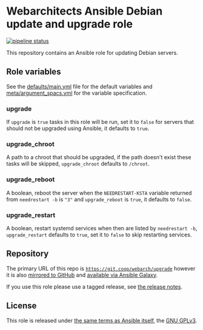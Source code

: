 # Webarchitects Ansible Debian update and upgrade role 

[![pipeline status](https://git.coop/webarch/upgrade/badges/master/pipeline.svg)](https://git.coop/webarch/upgrade/-/commits/master)

This repository contains an Ansible role for updating Debian servers.

## Role variables

See the [defaults/main.yml](defaults/main.yml) file for the default variables and [meta/argument_spacs.yml](meta/argument_specs.yml) for the variable specification.

### upgrade

If `upgrade` is `true` tasks in this role will be run, set it to `false` for servers that should not be upgraded using Ansible, it defaults to `true`.

### upgrade_chroot

A path to a chroot that should be upgraded, if the path doesn't exist these tasks will be skipped, `upgrade_chroot` defaults to `/chroot`.

### upgrade_reboot

A boolean, reboot the server when the `NEEDRESTART-KSTA` variable returned from `needrestart -b` is `"3"` and `upgrade_reboot` is `true`, it defaults to `false`.

### upgrade_restart

A boolean, restart systemd services when then are listed by `needrestart -b`, `upgrade_restart` defaults to `true`, set it to `false` to skip restarting services.

## Repository

The primary URL of this repo is [`https://git.coop/webarch/upgrade`](https://git.coop/webarch/upgrade) however it is also [mirrored to GitHub](https://github.com/webarch-coop/ansible-role-upgrade) and [available via Ansible Galaxy](https://galaxy.ansible.com/chriscroome/upgrade).

If you use this role please use a tagged release, see [the release notes](https://git.coop/webarch/upgrade/-/releases).

## License

This role is released under [the same terms as Ansible itself](https://github.com/ansible/ansible/blob/devel/COPYING), the [GNU GPLv3](LICENSE).
